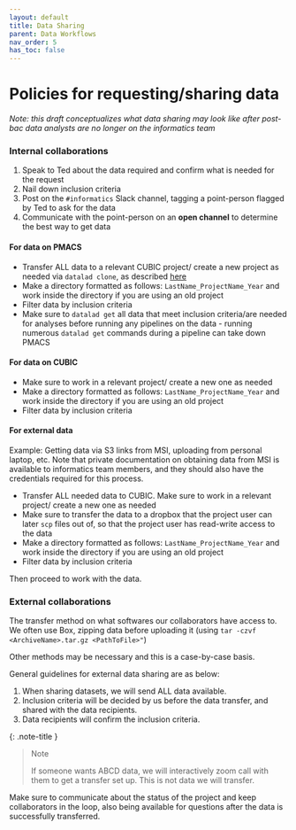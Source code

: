 ```yaml
---
layout: default
title: Data Sharing
parent: Data Workflows
nav_order: 5
has_toc: false
---
```


# Policies for requesting/sharing data
_Note: this draft conceptualizes what data sharing may look like after post-bac data analysts are no longer on the informatics team_

### Internal collaborations
1. Speak to Ted about the data required and confirm what is needed for the request
2. Nail down inclusion criteria
3. Post on the `#informatics` Slack channel, tagging a point-person flagged by Ted to ask for the data
4. Communicate with the point-person on an **open channel** to determine the best way to get data

#### For data on PMACS
- Transfer ALL data to a relevant CUBIC project/ create a new project as needed via `datalad clone`, as described [here](https://pennlinc.github.io/docs/DataTasks/FetchingYourData/)
- Make a directory formatted as follows: `LastName_ProjectName_Year` and work inside the directory if you are using an old project
- Filter data by inclusion criteria
- Make sure to `datalad get` all data that meet inclusion criteria/are needed for analyses before running any pipelines on the data - running numerous `datalad get` commands during a pipeline can take down PMACS

#### For data on CUBIC
- Make sure to work in a relevant project/ create a new one as needed
- Make a directory formatted as follows: `LastName_ProjectName_Year` and work inside the directory if you are using an old project
- Filter data by inclusion criteria

#### For external data 
Example: Getting data via S3 links from MSI, uploading from personal laptop, etc. Note that private documentation on obtaining data from MSI is available to informatics team members, 
and they should also have the credentials required for this process. 

- Transfer ALL needed data to CUBIC. Make sure to work in a relevant project/ create a new one as needed
- Make sure to transfer the data to a dropbox that the project user can later `scp` files out of, so that the project user has read-write access to the data
- Make a directory formatted as follows: `LastName_ProjectName_Year` and work inside the directory if you are using an old project
- Filter data by inclusion criteria

Then proceed to work with the data.

### External collaborations
The transfer method on what softwares our collaborators have access to. We often use Box, zipping data before uploading it (using `tar -czvf <ArchiveName>.tar.gz <PathToFile>"`)

Other methods may be necessary and this is a case-by-case basis. 

General guidelines for external data sharing are as below: 

1. When sharing datasets, we will send ALL data available. 
2. Inclusion criteria will be decided by us before the data transfer, and shared with the data recipients.
3. Data recipients will confirm the inclusion criteria.

{: .note-title }
> Note
>
> If someone wants ABCD data, we will interactively zoom call with them to get a transfer set up.
> This is not data we will transfer.

Make sure to communicate about the status of the project and keep collaborators in the loop, also being available for questions after the data is successfully transferred. 
